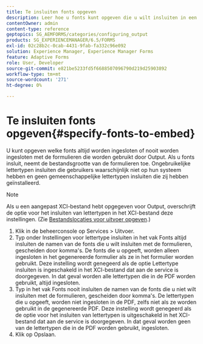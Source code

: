 ```yaml
---
title: Te insluiten fonts opgeven
description: Leer hoe u fonts kunt opgeven die u wilt insluiten in een adaptief formulier. U kunt opgeven welke lettertypen worden ingesloten of nooit worden ingesloten met formulieren die door Forms Service worden gegenereerd.
contentOwner: admin
content-type: reference
geptopics: SG_AEMFORMS/categories/configuring_output
products: SG_EXPERIENCEMANAGER/6.5/FORMS
exl-id: 02c28b2c-0cab-4431-9fab-fa332c96e092
solution: Experience Manager, Experience Manager Forms
feature: Adaptive Forms
role: User, Developer
source-git-commit: e821be5233fd5f6688507096790d219d25903892
workflow-type: tm+mt
source-wordcount: '271'
ht-degree: 0%

---
```


# Te insluiten fonts opgeven{#specify-fonts-to-embed}

U kunt opgeven welke fonts altijd worden ingesloten of nooit worden ingesloten met de formulieren die worden gebruikt door Output. Als u fonts insluit, neemt de bestandsgrootte van de formulieren toe. Ongebruikelijke lettertypen insluiten die gebruikers waarschijnlijk niet op hun systeem hebben en geen gemeenschappelijke lettertypen insluiten die zij hebben geïnstalleerd.

>[!NOTE]
>
>Als u een aangepast XCI-bestand hebt opgegeven voor Output, overschrijft de optie voor het insluiten van lettertypen in het XCI-bestand deze instellingen. (Zie [Bestandslocaties voor uitvoer opgeven](/help/forms/using/admin-help/specify-file-locations-output.md#specify-file-locations-for-output).)

1. Klik in de beheerconsole op Services > Uitvoer.
1. Typ onder Instellingen voor lettertype insluiten in het vak Fonts altijd insluiten de namen van de fonts die u wilt insluiten met de formulieren, gescheiden door komma&#39;s. De fonts die u opgeeft, worden alleen ingesloten in het gegenereerde formulier als ze in het formulier worden gebruikt. Deze instelling wordt genegeerd als de optie Lettertype insluiten is ingeschakeld in het XCI-bestand dat aan de service is doorgegeven. In dat geval worden alle lettertypen die in de PDF worden gebruikt, altijd ingesloten.
1. Typ in het vak Fonts nooit insluiten de namen van de fonts die u niet wilt insluiten met de formulieren, gescheiden door komma&#39;s. De lettertypen die u opgeeft, worden niet ingesloten in de PDF, zelfs niet als ze worden gebruikt in de gegenereerde PDF. Deze instelling wordt genegeerd als de optie voor het insluiten van lettertypen is uitgeschakeld in het XCI-bestand dat aan de service is doorgegeven. In dat geval worden geen van de lettertypen die in de PDF worden gebruikt, ingesloten.
1. Klik op Opslaan.
